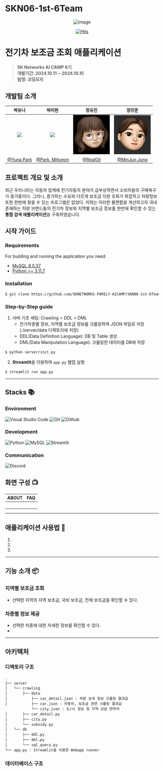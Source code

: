 # SKN06-1st-6Team
<div align="center">
<img width="600" alt="image" src="https://github.com/Jh-jaehyuk/Jh-jaehyuk.github.io/assets/126551524/7ea63fc3-95f0-44d5-a0f0-cf431cae34f1">


[![Hits](https://hits.seeyoufarm.com/api/count/incr/badge.svg?url=https://github.com/SKNETWORKS-FAMILY-AICAMP/SKN01-1st-5Team&count_bg=%2379C83D&title_bg=%23555555&icon=&icon_color=%23E7E7E7&title=hits&edge_flat=false)](https://hits.seeyoufarm.com)

</div>

# 전기차 보조금 조회 애플리케이션 
> **SK Networks AI CAMP 6기** <br/> **개발기간: 2024.10.11 ~ 2024.10.15** <br/> **팀명: 코딩모지** 

## 개발팀 소개

| 박유나 | 박미현 | 정유진 | 정민준 |
|:----------:|:----------:|:----------:|:----------:|
| <img width="120px" src="https://cdn.discordapp.com/attachments/1293846156245340201/1295565752715313264/IMG_4935.png?ex=670f1d21&is=670dcba1&hm=fc7af38d31d9298c0adfb51af004e548818800ae2430117655f674396bda8ca8&" /> | <img width="120px" src="https://cdn.discordapp.com/attachments/1293846156245340201/1295563958656307281/IMG_8789.png?ex=670f1b76&is=670dc9f6&hm=b104fae220df1d6b0a8b496c338c48216b0ea0d08583263e9c0dd85aa22cebb9&" /> | <img width="120px" src="info/유진-1.png" /> |  <img width="120px" src="info/민준.jpeg" /> |
| [@Yuna Park](https://github.com/yunazz) | [@Park, Mihyeon](https://github.com/ppim321) | [@RealOil](https://github.com/RealOil) | [@MinJun Jung](https://github.com/samking1234-Apple) |

## 프로젝트 개요 및 소개
최근 우리나라는 자동차 업계에 전기자동자 분야가 급부상하면서 소비자들의 구매욕구가 증가중이다. 그러나, 증가하는 수요와 다르게 보조금 지원 조회가 복잡하고 차량정보 또한 한번에 찾을 수 있는 프로그램은 없었다.
저희는 이러한 불편함을 개선하고자 국내 존재하는 차량 브랜드들의 전기차 정보와 지역별 보조금 정보를 한번에 확인할 수 있는 **통합 검색 애플리케이션**을 구축하였습니다.

## 시작 가이드
### Requirements
For building and running the application you need:

- [MySQL 8.0.37](https://dev.mysql.com/downloads/installer/)
- [Python >= 3.11.7](https://www.python.org/downloads/release/python-3119/)

### Installation
``` bash
$ git clone https://github.com/SKNETWORKS-FAMILY-AICAMP/SKN06-1st-6Team.git
```

### Step-by-Step guide
1. 서버 기초 세팅: Crawling > DDL > DML
   - 전기차종별 정보, 지역별 보조금 정보를 크롤링하여 JSON 파일로 저장 (./server/data 디렉토리에 저장)
   - DDL(Data Definition Language): DB 및 Table 생성
   - DML(Data Manipulation Language): 크롤링한 데이터를 DB에 저장
```bash
$ python server/init.py
```

2. **Streamlit**을 이용하여 `app.py` 웹앱 실행
```bash
$ streamlit run app.py
```
---
## Stacks :books:

### Environment
![Visual Studio Code](https://img.shields.io/badge/Visual%20Studio%20Code-007ACC?style=for-the-badge&logo=Visual%20Studio%20Code&logoColor=white)
![Git](https://img.shields.io/badge/Git-F05032?style=for-the-badge&logo=Git&logoColor=white)
![Github](https://img.shields.io/badge/GitHub-181717?style=for-the-badge&logo=GitHub&logoColor=white)             

### Development
![Python](https://img.shields.io/badge/python-3776AB?style=for-the-badge&logo=python&logoColor=white) 
![MySQL](https://img.shields.io/badge/mysql-4479A1?style=for-the-badge&logo=mysql&logoColor=white)
![Streamlit](https://img.shields.io/badge/streamlit-FF4B4B?style=for-the-badge&logo=streamlit&logoColor=white)

### Communication
![Discord](https://img.shields.io/badge/discord-5865F2?style=for-the-badge&logo=discord&logoColor=white)

## 화면 구성 📺
| ABOUT | FAQ |
| :------------: | :------------: |
| <img width="240px" src="" />  | <img width="240px" src="" /> |

---
## 애플리케이션 사용법 📱

1.

2.

3.

---

## 기능 소개 📦

### 지역별 보조금 조회
 - 선택한 지역의 지역 보조금, 국비 보조금, 전체 보조금을 확인할 수 있다.
### 차종별 정보 제공
 - 선택한 차종에 대한 자세한 정보를 확인할 수 있다.
 - 
---
## 아키텍처

### 디렉토리 구조
```bash
.
├── server
│   └── crawling
│       ├── data
│           ├── car_detail.json : 차량 상세 정보 크롤링 결과값
│           ├── car.json : 자동차, 보조금 관련 크롤링 결과값
            └── city.json : 도/시 정보 및 지역 상담 연락처
│       ├── car_detail.py
│       ├── city.py
│       └── subsidy.py
│   └── db
│       ├── ddl.py
│       ├── dml.py
│       └── sql_query.py
└── app.py : Streamlit을 이용한 Webapp runner
```

### 데이터베이스 구조
```bash

```
